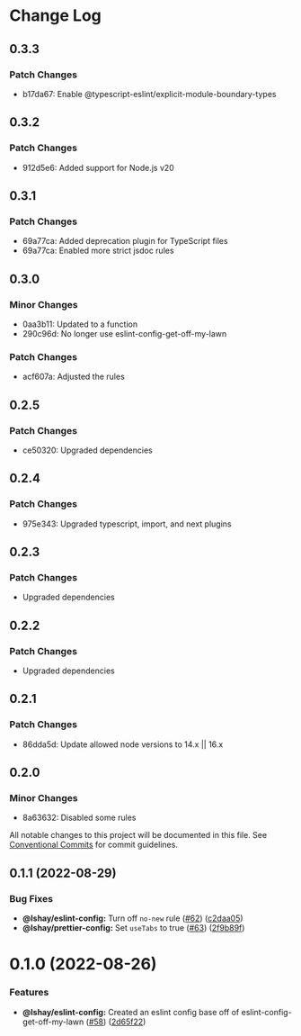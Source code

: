 # Change Log

## 0.3.3

### Patch Changes

- b17da67: Enable @typescript-eslint/explicit-module-boundary-types

## 0.3.2

### Patch Changes

- 912d5e6: Added support for Node.js v20

## 0.3.1

### Patch Changes

- 69a77ca: Added deprecation plugin for TypeScript files
- 69a77ca: Enabled more strict jsdoc rules

## 0.3.0

### Minor Changes

- 0aa3b11: Updated to a function
- 290c96d: No longer use eslint-config-get-off-my-lawn

### Patch Changes

- acf607a: Adjusted the rules

## 0.2.5

### Patch Changes

- ce50320: Upgraded dependencies

## 0.2.4

### Patch Changes

- 975e343: Upgraded typescript, import, and next plugins

## 0.2.3

### Patch Changes

- Upgraded dependencies

## 0.2.2

### Patch Changes

- Upgraded dependencies

## 0.2.1

### Patch Changes

- 86dda5d: Update allowed node versions to 14.x || 16.x

## 0.2.0

### Minor Changes

- 8a63632: Disabled some rules

All notable changes to this project will be documented in this file.
See [Conventional Commits](https://conventionalcommits.org) for commit guidelines.

## 0.1.1 (2022-08-29)

### Bug Fixes

- **@lshay/eslint-config:** Turn off `no-new` rule ([#62](https://github.com/LukeShay/npm/issues/62)) ([c2daa05](https://github.com/LukeShay/npm/commit/c2daa05aed50047e009d5b954ce2e3e337f67150))
- **@lshay/prettier-config:** Set `useTabs` to true ([#63](https://github.com/LukeShay/npm/issues/63)) ([2f9b89f](https://github.com/LukeShay/npm/commit/2f9b89fbff8c5b535d77358744843b804fd938eb))

# 0.1.0 (2022-08-26)

### Features

- **@lshay/eslint-config:** Created an eslint config base off of eslint-config-get-off-my-lawn ([#58](https://github.com/LukeShay/npm/issues/58)) ([2d65f22](https://github.com/LukeShay/npm/commit/2d65f22066a7a3bed2cef463a956de5e840e0273))
